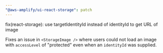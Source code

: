 ```yaml
---
"@aws-amplify/ui-react-storage": patch
---
```


fix(react-storage): use targetIdentityId instead of identityId to get URL of image

Fixes an issue in `<StorageImage />` where users could not load an image with `accessLevel` of "protected" even when an `identityId` was supplied.

